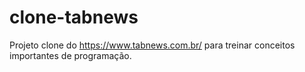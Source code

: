 # clone-tabnews

Projeto clone do https://www.tabnews.com.br/ para treinar conceitos importantes de programação.
